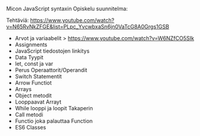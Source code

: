 
Micon JavaScript syntaxin Opiskelu suunnitelma:

Tehtäviä: https://www.youtube.com/watch?v=N65RvNkZFGE&list=PLpc_YvcwbxaSn6jn0VaTcG8A0Grgs1GSB

- Arvot ja variaabelit   >   https://www.youtube.com/watch?v=W6NZfCO5SIk
- Assignments
- JavaScript tiedostojen linkitys
- Data Tyypit
- let, const ja var
- Perus Operaattorit/Operandit
- Switch Statementit
- Arrow Functiot
- Arrays
- Object metodit
- Looppaavat Arrayt
- While looppi ja loopit Takaperin
- Call metodi
- Functio joka palauttaa Function
- ES6 Classes